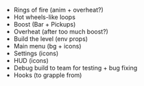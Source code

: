 - Rings of fire (anim + overheat?)
- Hot wheels-like loops
- Boost (Bar + Pickups)
- Overheat (after too much boost?)
- Build the level (env props)
- Main menu (bg + icons)
- Settings (icons)
- HUD (icons)
- Debug build to team for testing + bug fixing
- Hooks (to grapple from)
